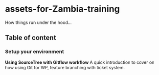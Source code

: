 # assets-for-Zambia-training
How things run under the hood...

## Table of content

### Setup your environment

**Using SourceTree with Gitflow workflow**
A quick introduction to cover on how using Git for WP, feature branching with ticket system.



 


